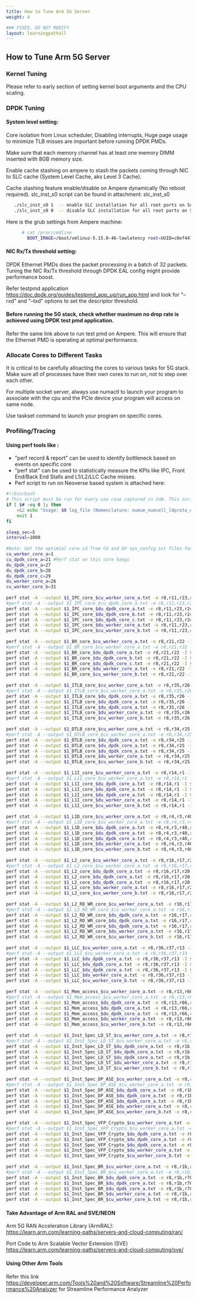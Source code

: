 ```yaml
---
title: How to Tune Arm 5G Server
weight: 4

### FIXED, DO NOT MODIFY
layout: learningpathall
---
```


## How to Tune Arm 5G Server

### Kernel Tuning

Please refer to early section of setting kernel boot arguments and the CPU scaling.

### DPDK Tuning

#### System level setting:

Core isolation from Linux scheduler, Disabling interrupts, Huge page usage to minimize TLB misses are important before running DPDK PMDs.

Make sure that each memory channel has at least one memory DIMM inserted with 8GB memory size.

Enable cache stashing on ampere to stash the packets coming through NIC to SLC cache (System Level Cache, aks Level 3 Cache).

Cache stashing feature enable/disable on Ampere dynamically (No reboot required). slc_inst_s0 script can be found in attachment:   slc_inst_s0                                                                                                                   
```bash
   ./slc_inst_s0 1  -- enable SLC installation for all root ports on Socket 0                                                                                                                                                                                                                       
   ./slc_inst_s0 0  -- disable SLC installation for all root ports on Socket 0
```

Here is the grub settings from Ampere machine:
```bash
      # cat /proc/cmdline
        BOOT_IMAGE=/boot/vmlinuz-5.15.0-46-lowlatency root=UUID=c0ef447a-8367-4d45-8991-47ece2fcb425 ro iommu.passthrough=1 default_hugepagesz=1G hugepagesz=1G hugepages=20  isolcpus=1-69 irqaffinity=0 rcu_nocbs=1-69 nohz_full=1-69 kpti=off nosoftlockup
```

#### NIC Rx/Tx threshold setting:

DPDK Ethernet PMDs does the packet processing in a batch of 32 packets. Tuning the NIC Rx/Tx threshold through DPDK EAL config might provide performance boost.

Refer testpmd application https://doc.dpdk.org/guides/testpmd_app_ug/run_app.html and look for "–rxd" and "–txd" options to set the descriptor threshold.         

#### Before running the 5G stack, check whether maximum no drop rate is achieved using DPDK test pmd application.

Refer the same link above to run test pmd on Ampere. This will ensure that the Ethernet PMD is operating at optimal performance. 

### Allocate Cores to Different Tasks

It is critical to be carefully alloacting the cores to various tasks for 5G stack. Make sure all of processes have their own cores to run on, not to step over each other.

For multiple socket server, always use numactl to launch your program to associate with the cpu and the PCIe device your program will access on same node.

Use taskset command to launch your program on specific cores.

### Profiling/Tracing

#### Using perf tools like :

   - "perf record & report" can be used to identify bottleneck based on events on specific core
   - "perf stat" can be used to statistically measure the KPIs like IPC, Front End/Back End Stalls and L1/L2/LLC Cache misses.
   - Perf script to run on Neoverse based system is attached here:
```bash
#!/bin/bash
# This script must be run for every use case captured in SoW. This script captures the perf events on all the CU and DU DPDK and worker cores for 10 sec at 100 msec interval.
if [ $# -eq 0 ]; then
    >&2 echo "Usage: $0 log_file (Nomenclature: numue_numcell_l4proto_direction_pktsize)"
    exit 1
fi
 
sleep_sec=5
interval=1000
 
#Note: Get the optimial core id from CU and DU sys_config.txt files for each use case
cu_worker_core_a=1
cu_dpdk_core_a=21 #Perf stat on this core hangs
du_dpdk_core_a=27
du_dpdk_core_b=28
du_dpdk_core_c=29
du_worker_core_a=26
cu_worker_core_b=31
 
perf stat -A --output $1_IPC_core_$cu_worker_core_a.txt -e r8,r11,r23,r24 -I $interval -C "$cu_worker_core_a" -x "," sleep $sleep_sec
#perf stat -A --output $1_IPC_core_$cu_dpdk_core_a.txt -e r8,r11,r23,r24 -I $interval -C "$cu_dpdk_core_a" -x "," sleep $sleep_sec
perf stat -A --output $1_IPC_core_$du_dpdk_core_a.txt -e r8,r11,r23,r24 -I $interval -C "$du_dpdk_core_a" -x "," sleep $sleep_sec
perf stat -A --output $1_IPC_core_$du_dpdk_core_b.txt -e r8,r11,r23,r24 -I $interval -C "$du_dpdk_core_b" -x "," sleep $sleep_sec
perf stat -A --output $1_IPC_core_$du_dpdk_core_c.txt -e r8,r11,r23,r24 -I $interval -C "$du_dpdk_core_c" -x "," sleep $sleep_sec
perf stat -A --output $1_IPC_core_$du_worker_core_a.txt -e r8,r11,r23,r24 -I $interval -C "$du_worker_core_a" -x "," sleep $sleep_sec
perf stat -A --output $1_IPC_core_$cu_worker_core_b.txt -e r8,r11,r23,r24 -I $interval -C "$cu_worker_core_b" -x "," sleep $sleep_sec
 
perf stat -A --output $1_BR_core_$cu_worker_core_a.txt -e r8,r21,r22 -I $interval -C "$cu_worker_core_a" -x "," sleep $sleep_sec
#perf stat -A --output $1_BR_core_$cu_worker_core_a.txt -e r8,r21,r22 -I $interval -C "$cu_dpdk_core_a" -x "," sleep $sleep_sec
perf stat -A --output $1_BR_core_$du_dpdk_core_a.txt -e r8,r21,r22 -I $interval -C "$du_dpdk_core_a" -x "," sleep $sleep_sec
perf stat -A --output $1_BR_core_$du_dpdk_core_b.txt -e r8,r21,r22 -I $interval -C "$du_dpdk_core_b" -x "," sleep $sleep_sec
perf stat -A --output $1_BR_core_$du_dpdk_core_c.txt -e r8,r21,r22 -I $interval -C "$du_dpdk_core_c" -x "," sleep $sleep_sec
perf stat -A --output $1_BR_core_$du_worker_core_a.txt -e r8,r21,r22 -I $interval -C "$du_worker_core_a" -x "," sleep $sleep_sec
perf stat -A --output $1_BR_core_$cu_worker_core_b.txt -e r8,r21,r22 -I $interval -C "$cu_worker_core_b" -x "," sleep $sleep_sec
 
perf stat -A --output $1_ITLB_core_$cu_worker_core_a.txt -e r8,r35,r26 -I $interval -C "$cu_worker_core_a" -x "," sleep $sleep_sec
#perf stat -A --output $1_ITLB_core_$cu_worker_core_a.txt -e r8,r35,r26 -I $interval -C "$cu_dpdk_core_a" -x "," sleep $sleep_sec
perf stat -A --output $1_ITLB_core_$du_dpdk_core_a.txt -e r8,r35,r26 -I $interval -C "$du_dpdk_core_a" -x "," sleep $sleep_sec
perf stat -A --output $1_ITLB_core_$du_dpdk_core_a.txt -e r8,r35,r26 -I $interval -C "$du_dpdk_core_b" -x "," sleep $sleep_sec
perf stat -A --output $1_ITLB_core_$du_dpdk_core_a.txt -e r8,r35,r26 -I $interval -C "$du_dpdk_core_c" -x "," sleep $sleep_sec
perf stat -A --output $1_ITLB_core_$du_worker_core_a.txt -e r8,r35,r26 -I $interval -C "$du_worker_core_a" -x "," sleep $sleep_sec
perf stat -A --output $1_ITLB_core_$cu_worker_core_b.txt -e r8,r35,r26 -I $interval -C "$cu_worker_core_b" -x "," sleep $sleep_sec
 
perf stat -A --output $1_DTLB_core_$cu_worker_core_a.txt -e r8,r34,r25 -I $interval -C "$cu_worker_core_a" -x "," sleep $sleep_sec
#perf stat -A --output $1_DTLB_core_$cu_worker_core_a.txt -e r8,r34,r25 -I $interval -C "$cu_dpdk_core_a" -x "," sleep $sleep_sec
perf stat -A --output $1_DTLB_core_$du_dpdk_core_a.txt -e r8,r34,r25 -I $interval -C "$du_dpdk_core_a" -x "," sleep $sleep_sec
perf stat -A --output $1_DTLB_core_$du_dpdk_core_a.txt -e r8,r34,r25 -I $interval -C "$du_dpdk_core_b" -x "," sleep $sleep_sec
perf stat -A --output $1_DTLB_core_$du_dpdk_core_a.txt -e r8,r34,r25 -I $interval -C "$du_dpdk_core_c" -x "," sleep $sleep_sec
perf stat -A --output $1_DTLB_core_$du_worker_core_a.txt -e r8,r34,r25 -I $interval -C "$du_worker_core_a" -x "," sleep $sleep_sec
perf stat -A --output $1_DTLB_core_$cu_worker_core_b.txt -e r8,r34,r25 -I $interval -C "$cu_worker_core_b" -x "," sleep $sleep_sec
 
perf stat -A --output $1_L1I_core_$cu_worker_core_a.txt -e r8,r14,r1 -I $interval -C "$cu_worker_core_a" -x "," sleep $sleep_sec
#perf stat -A --output $1_L1I_core_$cu_worker_core_a.txt -e r8,r14,r1 -I $interval -C "$cu_dpdk_core_a" -x "," sleep $sleep_sec
perf stat -A --output $1_L1I_core_$du_dpdk_core_a.txt -e r8,r14,r1 -I $interval -C "$du_dpdk_core_a" -x "," sleep $sleep_sec
perf stat -A --output $1_L1I_core_$du_dpdk_core_a.txt -e r8,r14,r1 -I $interval -C "$du_dpdk_core_b" -x "," sleep $sleep_sec
perf stat -A --output $1_L1I_core_$du_dpdk_core_a.txt -e r8,r14,r1 -I $interval -C "$du_dpdk_core_c" -x "," sleep $sleep_sec
perf stat -A --output $1_L1I_core_$du_worker_core_a.txt -e r8,r14,r1 -I $interval -C "$du_worker_core_a" -x "," sleep $sleep_sec
perf stat -A --output $1_L1I_core_$cu_worker_core_b.txt -e r8,r14,r1 -I $interval -C "$cu_worker_core_b" -x "," sleep $sleep_sec
 
perf stat -A --output $1_L1D_core_$cu_worker_core_a.txt -e r8,r4,r3,r40,r41 -I $interval -C "$cu_worker_core_a" -x "," sleep $sleep_sec
#perf stat -A --output $1_L1D_core_$cu_worker_core_a.txt -e r8,r4,r3,r40,r41 -I $interval -C "$cu_dpdk_core_a" -x "," sleep $sleep_sec
perf stat -A --output $1_L1D_core_$du_dpdk_core_a.txt -e r8,r4,r3,r40,r41 -I $interval -C "$du_dpdk_core_a" -x "," sleep $sleep_sec
perf stat -A --output $1_L1D_core_$du_dpdk_core_a.txt -e r8,r4,r3,r40,r41 -I $interval -C "$du_dpdk_core_b" -x "," sleep $sleep_sec
perf stat -A --output $1_L1D_core_$du_dpdk_core_a.txt -e r8,r4,r3,r40,r41 -I $interval -C "$du_dpdk_core_c" -x "," sleep $sleep_sec
perf stat -A --output $1_L1D_core_$du_worker_core_a.txt -e r8,r4,r3,r40,r41 -I $interval -C "$du_dpdk_core_c" -x "," sleep $sleep_sec
perf stat -A --output $1_L1D_core_$cu_worker_core_b.txt -e r8,r4,r3,r40,r41 -I $interval -C "$du_worker_core_a" -x "," sleep $sleep_sec
 
perf stat -A --output $1_L2_core_$cu_worker_core_a.txt -e r8,r16,r17,r20 -I $interval -C "$cu_worker_core_a" -x "," sleep $sleep_sec
#perf stat -A --output $1_L2_core_$cu_worker_core_a.txt -e r8,r16,r17,r20 -I $interval -C "$cu_dpdk_core_a" -x "," sleep $sleep_sec
perf stat -A --output $1_L2_core_$du_dpdk_core_a.txt -e r8,r16,r17,r20 -I $interval -C "$du_dpdk_core_a" -x "," sleep $sleep_sec
perf stat -A --output $1_L2_core_$du_dpdk_core_a.txt -e r8,r16,r17,r20 -I $interval -C "$du_dpdk_core_b" -x "," sleep $sleep_sec
perf stat -A --output $1_L2_core_$du_dpdk_core_a.txt -e r8,r16,r17,r20 -I $interval -C "$du_dpdk_core_c" -x "," sleep $sleep_sec
perf stat -A --output $1_L2_core_$du_worker_core_a.txt -e r8,r16,r17,r20 -I $interval -C "$du_worker_core_a" -x "," sleep $sleep_sec
perf stat -A --output $1_L2_core_$cu_worker_core_b.txt -e r8,r16,r17,r20 -I $interval -C "$cu_worker_core_b" -x "," sleep $sleep_sec
 
perf stat -A --output $1_L2_RD_WR_core_$cu_worker_core_a.txt -e r16,r17,r20,r50,r51 -I $interval -C "$cu_worker_core_a" -x "," sleep $sleep_sec
#perf stat -A --output $1_L2_RD_WR_core_$cu_worker_core_a.txt -e r16,r17,r20,r50,r51 -I $interval -C "$cu_dpdk_core_a" -x "," sleep $sleep_sec
perf stat -A --output $1_L2_RD_WR_core_$du_dpdk_core_a.txt -e r16,r17,r20,r50,r51 -I $interval -C "$du_dpdk_core_a" -x "," sleep $sleep_sec
perf stat -A --output $1_L2_RD_WR_core_$du_dpdk_core_a.txt -e r16,r17,r20,r50,r51 -I $interval -C "$du_dpdk_core_b" -x "," sleep $sleep_sec
perf stat -A --output $1_L2_RD_WR_core_$du_dpdk_core_a.txt -e r16,r17,r20,r50,r51 -I $interval -C "$du_dpdk_core_c" -x "," sleep $sleep_sec
perf stat -A --output $1_L2_RD_WR_core_$du_worker_core_a.txt -e r16,r17,r20,r50,r51 -I $interval -C "$du_worker_core_a" -x "," sleep $sleep_sec
perf stat -A --output $1_L2_RD_WR_core_$cu_worker_core_b.txt -e r16,r17,r20,r50,r51 -I $interval -C "$cu_worker_core_b" -x "," sleep $sleep_sec
 
perf stat -A --output $1_LLC_$cu_worker_core_a.txt -e r8,r36,r37,r13 -I $interval -C "$cu_worker_core_a" -x "," sleep $sleep_sec
#perf stat -A --output $1_LLC_$cu_worker_core_a.txt -e r8,r36,r37,r13 -I $interval -C "$cu_dpdk_core_a" -x "," sleep $sleep_sec
perf stat -A --output $1_LLC_$du_dpdk_core_a.txt -e r8,r36,r37,r13 -I $interval -C "$du_dpdk_core_a" -x "," sleep $sleep_sec
perf stat -A --output $1_LLC_$du_dpdk_core_a.txt -e r8,r36,r37,r13 -I $interval -C "$du_dpdk_core_b" -x "," sleep $sleep_sec
perf stat -A --output $1_LLC_$du_dpdk_core_a.txt -e r8,r36,r37,r13 -I $interval -C "$du_dpdk_core_c" -x "," sleep $sleep_sec
perf stat -A --output $1_LLC_$du_worker_core_a.txt -e r8,r36,r37,r13 -I $interval -C "$du_worker_core_a" -x "," sleep $sleep_sec
perf stat -A --output $1_LLC_$cu_worker_core_b.txt -e r8,r36,r37,r13 -I $interval -C "$cu_worker_core_b" -x "," sleep $sleep_sec
 
perf stat -A --output $1_Mem_access_$cu_worker_core_a.txt -e r8,r13,r66,r67 -I $interval -C "$cu_worker_core_a" -x "," sleep $sleep_sec
#perf stat -A --output $1_Mem_access_$cu_worker_core_a.txt -e r8,r13,r66,r67 -I $interval -C "$cu_dpdk_core_a" -x "," sleep $sleep_sec
perf stat -A --output $1_Mem_access_$du_dpdk_core_a.txt -e r8,r13,r66,r67 -I $interval -C "$du_dpdk_core_a" -x "," sleep $sleep_sec
perf stat -A --output $1_Mem_access_$du_dpdk_core_a.txt -e r8,r13,r66,r67 -I $interval -C "$du_dpdk_core_b" -x "," sleep $sleep_sec
perf stat -A --output $1_Mem_access_$du_dpdk_core_a.txt -e r8,r13,r66,r67 -I $interval -C "$du_dpdk_core_c" -x "," sleep $sleep_sec
perf stat -A --output $1_Mem_access_$du_worker_core_a.txt -e r8,r13,r66,r67 -I $interval -C "$du_worker_core_a" -x "," sleep $sleep_sec
perf stat -A --output $1_Mem_access_$cu_worker_core_b.txt -e r8,r13,r66,r67 -I $interval -C "$cu_worker_core_b" -x "," sleep $sleep_sec
 
perf stat -A --output $1_Inst_Spec_LD_ST_$cu_worker_core_a.txt -e r8,r1b,r70,r71 -I $interval -C "$cu_worker_core_a" -x "," sleep $sleep_sec
#perf stat -A --output $1_Inst_Spec_LD_ST_$cu_worker_core_a.txt -e r8,r1b,r70,r71 -I $interval -C "$cu_dpdk_core_a" -x "," sleep $sleep_sec
perf stat -A --output $1_Inst_Spec_LD_ST_$du_dpdk_core_a.txt -e r8,r1b,r70,r71 -I $interval -C "$du_dpdk_core_a" -x "," sleep $sleep_sec
perf stat -A --output $1_Inst_Spec_LD_ST_$du_dpdk_core_a.txt -e r8,r1b,r70,r71 -I $interval -C "$du_dpdk_core_b" -x "," sleep $sleep_sec
perf stat -A --output $1_Inst_Spec_LD_ST_$du_dpdk_core_a.txt -e r8,r1b,r70,r71 -I $interval -C "$du_dpdk_core_c" -x "," sleep $sleep_sec
perf stat -A --output $1_Inst_Spec_LD_ST_$du_worker_core_a.txt -e r8,r1b,r70,r71 -I $interval -C "$du_worker_core_a" -x "," sleep $sleep_sec
perf stat -A --output $1_Inst_Spec_LD_ST_$cu_worker_core_b.txt -e r8,r1b,r70,r71 -I $interval -C "$cu_worker_core_b" -x "," sleep $sleep_sec
 
perf stat -A --output $1_Inst_Spec_DP_ASE_$cu_worker_core_a.txt -e r8,r1b,r73,r74 -I $interval -C "$cu_worker_core_a" -x "," sleep $sleep_sec
#perf stat -A --output $1_Inst_Spec_DP_ASE_$cu_worker_core_a.txt -e r8,r1b,r73,r74 -I $interval -C "$cu_dpdk_core_a" -x "," sleep $sleep_sec
perf stat -A --output $1_Inst_Spec_DP_ASE_$du_dpdk_core_a.txt -e r8,r1b,r73,r74 -I $interval -C "$du_dpdk_core_a" -x "," sleep $sleep_sec
perf stat -A --output $1_Inst_Spec_DP_ASE_$du_dpdk_core_a.txt -e r8,r1b,r73,r74 -I $interval -C "$du_dpdk_core_b" -x "," sleep $sleep_sec
perf stat -A --output $1_Inst_Spec_DP_ASE_$du_dpdk_core_a.txt -e r8,r1b,r73,r74 -I $interval -C "$du_dpdk_core_c" -x "," sleep $sleep_sec
perf stat -A --output $1_Inst_Spec_DP_ASE_$du_worker_core_a.txt -e r8,r1b,r73,r74 -I $interval -C "$du_worker_core_a" -x "," sleep $sleep_sec
perf stat -A --output $1_Inst_Spec_DP_ASE_$cu_worker_core_b.txt -e r8,r1b,r73,r74 -I $interval -C "$cu_worker_core_b" -x "," sleep $sleep_sec
 
perf stat -A --output $1_Inst_Spec_VFP_Crypto_$cu_worker_core_a.txt -e r8,r1b,r75,r76,r77 -I $interval -C "$cu_worker_core_a" -x "," sleep $sleep_sec
#perf stat -A --output $1_Inst_Spec_VFP_Crypto_$cu_worker_core_a.txt -e r8,r1b,r75,r76,r77 -I $interval -C "$cu_dpdk_core_a" -x "," sleep $sleep_sec
perf stat -A --output $1_Inst_Spec_VFP_Crypto_$du_dpdk_core_a.txt -e r8,r1b,r75,r76,r77 -I $interval -C "$du_dpdk_core_a" -x "," sleep $sleep_sec
perf stat -A --output $1_Inst_Spec_VFP_Crypto_$du_dpdk_core_a.txt -e r8,r1b,r75,r76,r77 -I $interval -C "$du_dpdk_core_b" -x "," sleep $sleep_sec
perf stat -A --output $1_Inst_Spec_VFP_Crypto_$du_dpdk_core_a.txt -e r8,r1b,r75,r76,r77 -I $interval -C "$du_dpdk_core_c" -x "," sleep $sleep_sec
perf stat -A --output $1_Inst_Spec_VFP_Crypto_$du_worker_core_a.txt -e r8,r1b,r75,r76,r77 -I $interval -C "$du_worker_core_a" -x "," sleep $sleep_sec
perf stat -A --output $1_Inst_Spec_VFP_Crypto_$cu_worker_core_b.txt -e r8,r1b,r75,r76,r77 -I $interval -C "$cu_worker_core_b" -x "," sleep $sleep_sec
 
perf stat -A --output $1_Inst_Spec_BR_$cu_worker_core_a.txt -e r8,r1b,r78,r79,r7a -I $interval -C "$cu_worker_core_a" -x "," sleep $sleep_sec
#perf stat -A --output $1_Inst_Spec_BR_$cu_worker_core_a.txt -e r8,r1b,r78,r79,r7a -I $interval -C "$cu_dpdk_core_a" -x "," sleep $sleep_sec
perf stat -A --output $1_Inst_Spec_BR_$du_dpdk_core_a.txt -e r8,r1b,r78,r79,r7a -I $interval -C "$du_dpdk_core_a" -x "," sleep $sleep_sec
perf stat -A --output $1_Inst_Spec_BR_$du_dpdk_core_a.txt -e r8,r1b,r78,r79,r7a -I $interval -C "$du_dpdk_core_b" -x "," sleep $sleep_sec
perf stat -A --output $1_Inst_Spec_BR_$du_dpdk_core_a.txt -e r8,r1b,r78,r79,r7a -I $interval -C "$du_dpdk_core_c" -x "," sleep $sleep_sec
perf stat -A --output $1_Inst_Spec_BR_$du_worker_core_a.txt -e r8,r1b,r78,r79,r7a -I $interval -C "$du_worker_core_a" -x "," sleep $sleep_sec
perf stat -A --output $1_Inst_Spec_BR_$cu_worker_core_b.txt -e r8,r1b,r78,r79,r7a -I $interval -C "$cu_worker_core_b" -x "," sleep $sleep_sec
```

#### Take Advantage of Arm RAL and SVE/NEON 

Arm 5G RAN Acceleration Library (ArmRAL):
https://learn.arm.com/learning-paths/servers-and-cloud-computing/ran/

Port Code to Arm Scalable Vector Extension (SVE)
https://learn.arm.com/learning-paths/servers-and-cloud-computing/sve/

#### Using Other Arm Tools

Refer this link https://developer.arm.com/Tools%20and%20Software/Streamline%20Performance%20Analyzer for Streamline Performance Analyzer
